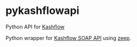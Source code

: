 # pykashflowapi
Python API for [Kashflow](https://www.kashflow.com/)

Python wrapper for [Kashflow SOAP API](https://www.kashflow.com/developers/soap-api/) using [zeep](https://python-zeep.readthedocs.io/en/master/).


